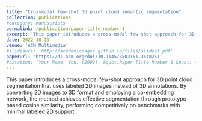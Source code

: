```yaml
---
title: "Crossmodal few-shot 3d point cloud semantic segmentation"
collection: publications
#category: manuscripts
permalink: /publication/paper-title-number-1
excerpt: 'This paper introduces a cross-modal few-shot approach for 3D point cloud segmentation that uses labeled 2D images instead of 3D annotations. By converting 2D images to 3D format and employing a co-embedding network, the method achieves effective segmentation through prototype-based cosine similarity, performing competitively on benchmarks with minimal labeled 2D support.'
date: 2022-10-19
venue: 'ACM Multimedia'
#slidesurl: 'http://academicpages.github.io/files/slides1.pdf'
paperurl: 'https://dl.acm.org/doi/10.1145/3503161.3548251'
#citation: 'Your Name, You. (2009). &quot;Paper Title Number 1.&quot; <i>Journal 1</i>. 1(1).'
---
```


This paper introduces a cross-modal few-shot approach for 3D point cloud segmentation that uses labeled 2D images instead of 3D annotations. By converting 2D images to 3D format and employing a co-embedding network, the method achieves effective segmentation through prototype-based cosine similarity, performing competitively on benchmarks with minimal labeled 2D support.